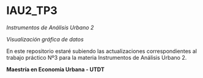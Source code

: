 # IAU2_TP3
*Instrumentos de Análisis Urbano 2*

*Visualización gráfica de datos*

En este repositorio estaré subiendo las actualizaciones correspondientes al trabajo práctico Nº3 para la materia Instrumentos de Análisis Urbano 2.

**Maestría en Economía Urbana - UTDT**

